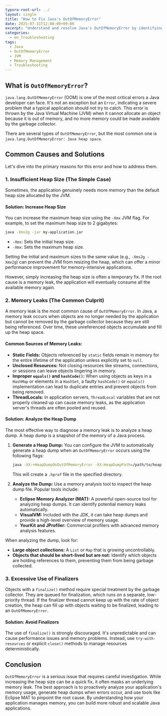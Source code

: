 ```yaml
---
typora-root-url: ../
layout: single
title: "How to Fix Java's OutOfMemoryError"
date: 2025-07-31T12:00:00+09:00
excerpt: "Understand and resolve Java's OutOfMemoryError by identifying its causes, such as memory leaks or insufficient heap size. Learn how to analyze heap dumps and tune JVM settings to prevent this critical error."
categories:
  - en_Troubleshooting
tags:
  - Java
  - OutOfMemoryError
  - JVM
  - Memory Management
  - Troubleshooting
---
```


## What is `OutOfMemoryError`?

`java.lang.OutOfMemoryError` (OOM) is one of the most critical errors a Java developer can face. It's not an exception but an `Error`, indicating a severe problem that a typical application should not try to catch. This error is thrown by the Java Virtual Machine (JVM) when it cannot allocate an object because it is out of memory, and no more memory could be made available by the garbage collector.

There are several types of `OutOfMemoryError`, but the most common one is `java.lang.OutOfMemoryError: Java heap space`.

## Common Causes and Solutions

Let's dive into the primary reasons for this error and how to address them.

### 1. Insufficient Heap Size (The Simple Case)

Sometimes, the application genuinely needs more memory than the default heap size allocated by the JVM.

#### Solution: Increase Heap Size

You can increase the maximum heap size using the `-Xmx` JVM flag. For example, to set the maximum heap size to 2 gigabytes:

```bash
java -Xmx2g -jar my-application.jar
```

*   `-Xms`: Sets the initial heap size.
*   `-Xmx`: Sets the maximum heap size.

Setting the initial and maximum sizes to the same value (e.g., `-Xms2g -Xmx2g`) can prevent the JVM from resizing the heap, which can offer a minor performance improvement for memory-intensive applications.

However, simply increasing the heap size is often a temporary fix. If the root cause is a memory leak, the application will eventually consume all the available memory again.

### 2. Memory Leaks (The Common Culprit)

A memory leak is the most common cause of `OutOfMemoryError`. In Java, a memory leak occurs when objects are no longer needed by the application but cannot be removed by the garbage collector because they are still being referenced. Over time, these unreferenced objects accumulate and fill up the heap space.

#### Common Sources of Memory Leaks:

*   **Static Fields:** Objects referenced by `static` fields remain in memory for the entire lifetime of the application unless explicitly set to `null`.
*   **Unclosed Resources:** Not closing resources like streams, connections, or sessions can leave objects lingering in memory.
*   **Improper `equals()` and `hashCode()`:** When using objects as keys in a `HashMap` or elements in a `HashSet`, a faulty `hashCode()` or `equals()` implementation can lead to duplicate entries and prevent objects from being removed.
*   **ThreadLocals:** In application servers, `ThreadLocal` variables that are not properly cleaned up can cause memory leaks, as the application server's threads are often pooled and reused.

#### Solution: Analyze the Heap Dump

The most effective way to diagnose a memory leak is to analyze a heap dump. A heap dump is a snapshot of the memory of a Java process.

1.  **Generate a Heap Dump:**
    You can configure the JVM to automatically generate a heap dump when an `OutOfMemoryError` occurs using the following flags:

    ```bash
    java -XX:+HeapDumpOnOutOfMemoryError -XX:HeapDumpPath=/path/to/heapdumps -jar my-application.jar
    ```
    This will create a `.hprof` file in the specified directory.

2.  **Analyze the Dump:**
    Use a memory analysis tool to inspect the heap dump file. Popular tools include:
    *   **Eclipse Memory Analyzer (MAT):** A powerful open-source tool for analyzing heap dumps. It can identify potential memory leaks automatically.
    *   **VisualVM:** Included with the JDK, it can take heap dumps and provide a high-level overview of memory usage.
    *   **YourKit and JProfiler:** Commercial profilers with advanced memory analysis features.

When analyzing the dump, look for:
*   **Large object collections:** A `List` or `Map` that is growing uncontrollably.
*   **Objects that should be short-lived but are not:** Identify which objects are holding references to them, preventing them from being garbage collected.

### 3. Excessive Use of Finalizers

Objects with a `finalize()` method require special treatment by the garbage collector. They are queued for finalization, which runs on a separate, low-priority thread. If the finalizer thread cannot keep up with the rate of object creation, the heap can fill up with objects waiting to be finalized, leading to an `OutOfMemoryError`.

#### Solution: Avoid Finalizers

The use of `finalize()` is strongly discouraged. It's unpredictable and can cause performance issues and memory problems. Instead, use `try-with-resources` or explicit `close()` methods to manage resources deterministically.

## Conclusion

`OutOfMemoryError` is a serious issue that requires careful investigation. While increasing the heap size can be a quick fix, it often masks an underlying memory leak. The best approach is to proactively analyze your application's memory usage, generate heap dumps when errors occur, and use tools like Eclipse MAT to pinpoint the root cause. By understanding how your application manages memory, you can build more robust and scalable Java applications.

